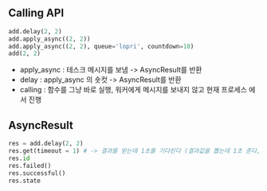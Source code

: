 ## Calling API
```python
add.delay(2, 2)
add.apply_async((2, 2))
add.apply_async((2, 2), queue='lopri', countdown=10)
add(2, 2)
```
- apply_async : 테스크 메시지를 보냄 -> AsyncResult를 반환
- delay : apply_async 의 숏컷 -> AsyncResult를 반환
- calling : 함수를 그냥 바로 실행, 워커에게 메시지를 보내지 않고 현재 프로세스 에서 진행

## AsyncResult
```python
res = add.delay(2, 2)
res.get(timeout = 1) # -> 결과를 받는데 1초를 기다린다 (결과값을 뽑는데 1초 준다, 테스크랑은 전혀상관없음) 
res.id
res.failed()
res.successful()
res.state
```